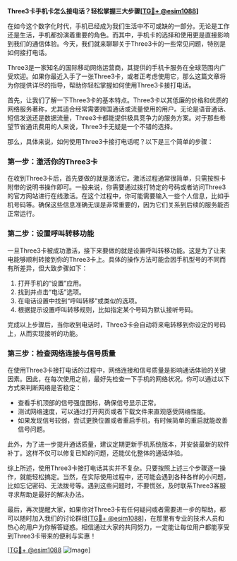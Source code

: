 **Three3卡手机卡怎么接电话？轻松掌握三大步骤[[TG💪+ @esim1088](https://t.me/s/esim1088)]**

在如今这个数字化时代，手机已经成为我们生活中不可或缺的一部分。无论是工作还是生活，手机都扮演着重要的角色。而其中，手机卡的选择和使用更是直接影响到我们的通信体验。今天，我们就来聊聊关于Three3卡的一些常见问题，特别是如何接打电话。

Three3是一家知名的国际移动网络运营商，其提供的手机卡服务在全球范围内广受欢迎。如果你最近入手了一张Three3卡，或者正考虑使用它，那么这篇文章将为你提供详尽的指导，帮助你轻松掌握如何使用Three3卡接打电话。

首先，让我们了解一下Three3卡的基本特点。Three3卡以其低廉的价格和优质的网络服务著称，尤其适合经常需要跨国通话或流量使用的用户。无论是语音通话、短信发送还是数据流量，Three3卡都能提供极具竞争力的服务方案。对于那些希望节省通讯费用的人来说，Three3卡无疑是一个不错的选择。

那么，具体来说，如何使用Three3卡接打电话呢？以下是三个简单的步骤：

### 第一步：激活你的Three3卡

在收到Three3卡后，首先要做的就是激活它。激活过程通常很简单，只需按照卡附带的说明书操作即可。一般来说，你需要通过拨打特定的号码或者访问Three3的官方网站进行在线激活。在这个过程中，你可能需要输入一些个人信息，比如手机号码等。确保这些信息准确无误是非常重要的，因为它们关系到后续的服务能否正常运行。

### 第二步：设置呼叫转移功能

一旦Three3卡被成功激活，接下来要做的就是设置呼叫转移功能。这是为了让来电能够顺利转接到你的Three3卡上。具体的操作方法可能会因手机型号的不同而有所差异，但大致步骤如下：

1. 打开手机的“设置”应用。
2. 找到并点击“电话”选项。
3. 在电话设置中找到“呼叫转移”或类似的选项。
4. 根据提示设置呼叫转移规则，比如指定某个号码为默认接听号码。

完成以上步骤后，当你收到电话时，Three3卡会自动将来电转移到你设定的号码上，从而实现接听的功能。

### 第三步：检查网络连接与信号质量

在使用Three3卡接打电话的过程中，网络连接和信号质量是影响通话体验的关键因素。因此，在每次使用之前，最好先检查一下手机的网络状况。你可以通过以下方式来判断网络是否稳定：

- 查看手机顶部的信号强度图标，确保信号显示正常。
- 测试网络速度，可以通过打开网页或者下载文件来直观感受网络性能。
- 如果发现信号较弱，尝试更换位置或者重启手机，有时候简单的重启就能改善信号问题。

此外，为了进一步提升通话质量，建议定期更新手机系统版本，并安装最新的软件补丁。这样不仅可以修复已知的问题，还能优化整体的通话体验。

综上所述，使用Three3卡接打电话其实并不复杂。只要按照上述三个步骤逐一操作，就能轻松搞定。当然，在实际使用过程中，还可能会遇到各种各样的小问题，比如忘记密码、无法拨号等。遇到这些问题时，不要慌张，及时联系Three3客服寻求帮助是最好的解决办法。

最后，再次提醒大家，如果你对Three3卡有任何疑问或者需要进一步的帮助，都可以随时加入我们的讨论群组[[TG💪+ @esim1088](https://t.me/s/esim1088)]，在那里有专业的技术人员和热心的用户为你解答疑惑。相信通过大家的共同努力，一定能让每位用户都能享受到Three3卡带来的便利与实惠！

[[TG💪+ @esim1088](https://t.me/s/esim1088) ![Image](https://i.postimg.cc/4NQfJmqS/Snipaste-2025-05-13-00-14-12.png)]